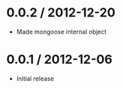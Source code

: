 
0.0.2 / 2012-12-20 
==================

  * Made mongoose internal object


0.0.1 / 2012-12-06
==================

  * Initial release

